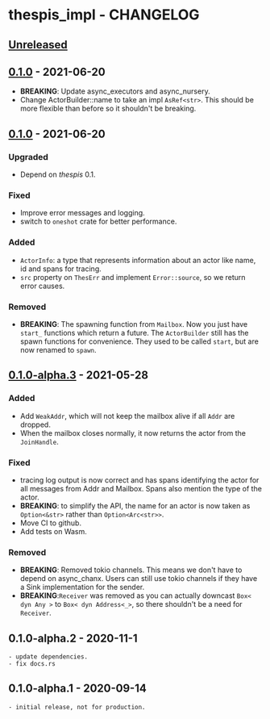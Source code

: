 # thespis_impl - CHANGELOG

## [Unreleased]

[Unreleased]: https://github.com/najamelan/async_executors/compare/release...dev


## [0.1.0] - 2021-06-20

[0.2.0]: https://github.com/najamelan/async_executors/compare/0.1.0...0.2.0

  - __BREAKING__: Update async_executors and async_nursery.
  - Change ActorBuilder::name to take an impl `AsRef<str>`. This should be more flexible than before so it shouldn't be breaking. 


## [0.1.0] - 2021-06-20

[0.1.0]: https://github.com/najamelan/async_executors/compare/0.1.0-alpha.3...0.1.0

### Upgraded

  - Depend on _thespis_ 0.1.

### Fixed

  - Improve error messages and logging.
  - switch to `oneshot` crate for better performance.

### Added

  - `ActorInfo`: a type that represents information about an actor like name, id and spans for tracing.
  - `src` property on `ThesErr` and implement `Error::source`, so we return error causes.

### Removed

  - __BREAKING__: The spawning function from `Mailbox`. Now you just have `start_` functions which return a future. The `ActorBuilder`
    still has the spawn functions for convenience. They used to be called `start`, but are now renamed to `spawn`.


## [0.1.0-alpha.3] - 2021-05-28

[0.1.0-alpha.3]: https://github.com/najamelan/async_executors/compare/0.1.0-alpha.2...0.1.0-alpha.3

### Added
  - Add `WeakAddr`, which will not keep the mailbox alive if all `Addr` are dropped.
  - When the mailbox closes normally, it now returns the actor from the `JoinHandle`.

### Fixed
  - tracing log output is now correct and has spans identifying the actor for all messages from Addr and Mailbox.
    Spans also mention the type of the actor.
  - __BREAKING__: to simplify the API, the name for an actor is now taken as `Option<&str>` rather than `Option<Arc<str>>`.
  - Move CI to github.
  - Add tests on Wasm.

### Removed
  - __BREAKING__: Removed tokio channels. This means we don't have to depend on async_chanx. Users can still use tokio channels
    if they have a Sink implementation for the sender.
  - __BREAKING__:`Receiver` was removed as you can actually downcast `Box< dyn Any >` to `Box< dyn Address<_>`, so there shouldn't
    be a need for `Receiver`.


## 0.1.0-alpha.2 - 2020-11-1

	- update dependencies.
	- fix docs.rs

## 0.1.0-alpha.1 - 2020-09-14

	- initial release, not for production.




